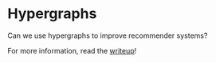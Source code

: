 # Hypergraphs

Can we use hypergraphs to improve recommender systems?

For more information, read the [writeup](https://www.overleaf.com/read/dbzvbwjwpbgk)! 
